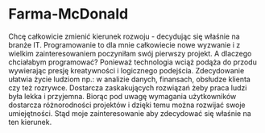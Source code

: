 # Farma-McDonald
Chcę całkowicie zmienić kierunek rozwoju - decydując się właśnie na branże IT. Programowanie to dla mnie całkowiecie nowe wyzwanie i z wielkim zainteresowaniem poczyniłam swój pierwszy projekt. A dlaczego chciałabym programować? Ponieważ technologia wciąż podąża do przodu wywierając presję kreatywności i logicznego podejścia. Zdecydowanie ułatwia życie ludziom np.: w analizie danych, finansach, obsłudze klienta czy też rozrywce. Dostarcza zaskakujących rozwiązań żeby praca ludzi była lekka i przyjemna. Biorąc pod uwagę wymagania użytkowników dostarcza różnorodności projektów i dzięki temu można rozwijać swoje umiejętności. Stąd moje zainteresowanie aby zdecydować się właśnie na ten kierunek.
